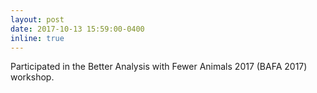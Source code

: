 ```yaml
---
layout: post
date: 2017-10-13 15:59:00-0400
inline: true
---
```


Participated in the Better Analysis with Fewer Animals 2017 (BAFA 2017) workshop.
